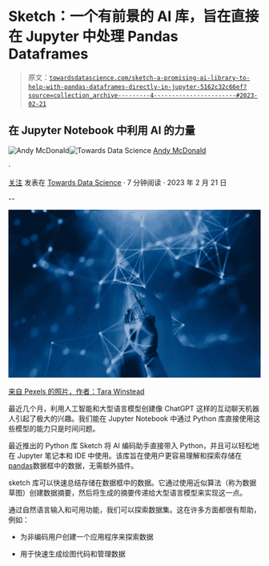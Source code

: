 # Sketch：一个有前景的 AI 库，旨在直接在 Jupyter 中处理 Pandas Dataframes

> 原文：[`towardsdatascience.com/sketch-a-promising-ai-library-to-help-with-pandas-dataframes-directly-in-jupyter-5162c32c66ef?source=collection_archive---------4-----------------------#2023-02-21`](https://towardsdatascience.com/sketch-a-promising-ai-library-to-help-with-pandas-dataframes-directly-in-jupyter-5162c32c66ef?source=collection_archive---------4-----------------------#2023-02-21)

## 在 Jupyter Notebook 中利用 AI 的力量

[](https://andymcdonaldgeo.medium.com/?source=post_page-----5162c32c66ef--------------------------------)![Andy McDonald](https://andymcdonaldgeo.medium.com/?source=post_page-----5162c32c66ef--------------------------------)[](https://towardsdatascience.com/?source=post_page-----5162c32c66ef--------------------------------)![Towards Data Science](https://towardsdatascience.com/?source=post_page-----5162c32c66ef--------------------------------) [Andy McDonald](https://andymcdonaldgeo.medium.com/?source=post_page-----5162c32c66ef--------------------------------)

·

[关注](https://medium.com/m/signin?actionUrl=https%3A%2F%2Fmedium.com%2F_%2Fsubscribe%2Fuser%2F9c280f85f15c&operation=register&redirect=https%3A%2F%2Ftowardsdatascience.com%2Fsketch-a-promising-ai-library-to-help-with-pandas-dataframes-directly-in-jupyter-5162c32c66ef&user=Andy+McDonald&userId=9c280f85f15c&source=post_page-9c280f85f15c----5162c32c66ef---------------------post_header-----------) 发表在 [Towards Data Science](https://towardsdatascience.com/?source=post_page-----5162c32c66ef--------------------------------) · 7 分钟阅读 · 2023 年 2 月 21 日[](https://medium.com/m/signin?actionUrl=https%3A%2F%2Fmedium.com%2F_%2Fvote%2Ftowards-data-science%2F5162c32c66ef&operation=register&redirect=https%3A%2F%2Ftowardsdatascience.com%2Fsketch-a-promising-ai-library-to-help-with-pandas-dataframes-directly-in-jupyter-5162c32c66ef&user=Andy+McDonald&userId=9c280f85f15c&source=-----5162c32c66ef---------------------clap_footer-----------)

--

[](https://medium.com/m/signin?actionUrl=https%3A%2F%2Fmedium.com%2F_%2Fbookmark%2Fp%2F5162c32c66ef&operation=register&redirect=https%3A%2F%2Ftowardsdatascience.com%2Fsketch-a-promising-ai-library-to-help-with-pandas-dataframes-directly-in-jupyter-5162c32c66ef&source=-----5162c32c66ef---------------------bookmark_footer-----------)![](img/3df9b079ef9aaf5c5ac9a1890cb52d23.png)

[来自 Pexels 的照片，作者：Tara Winstead](https://www.pexels.com/photo/robot-pointing-on-a-wall-8386440/)

最近几个月，利用人工智能和大型语言模型创建像 ChatGPT 这样的互动聊天机器人引起了极大的兴趣。我们能在 Jupyter Notebook 中通过 Python 库直接使用这些模型的能力只是时间问题。

最近推出的 Python 库 Sketch 将 AI 编码助手直接带入 Python，并且可以轻松地在 Jupyter 笔记本和 IDE 中使用。该库旨在使用户更容易理解和探索存储在[pandas](https://pandas.pydata.org/)数据框中的数据，无需额外插件。

sketch 库可以快速总结存储在数据框中的数据。它通过使用近似算法（称为数据草图）创建数据摘要，然后将生成的摘要传递给大型语言模型来实现这一点。

通过自然语言输入和可用功能，我们可以探索数据集。这在许多方面都很有帮助，例如：

+   为非编码用户创建一个应用程序来探索数据

+   用于快速生成绘图代码和管理数据

